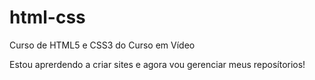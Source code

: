 # html-css
 Curso de HTML5 e CSS3 do Curso em Vídeo

Estou aprerdendo a criar sites e agora vou gerenciar meus reposítorios!